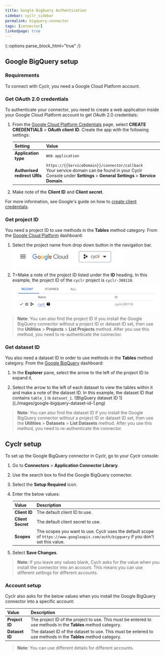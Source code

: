 ```yaml
---
title: Google BigQuery Authentication
sidebar: cyclr_sidebar
permalink: bigquery-connector
tags: [connector]
linkedpage: true
---
```

{::options parse_block_html="true" /}
<section class="card">

## Google BigQuery setup

### Requirements

To connect with Cyclr, you need a Google Cloud Platform account.

### Get OAuth 2.0 credentials

To authenticate your connector, you need to create a web application inside your Google Cloud Platform account to get OAuth 2.0 credentials: 
   
1.  From the [Google Cloud Platform Credentials](https://console.cloud.google.com/apis/credentials) page, select **CREATE CREDENTIALS** > **OAuth client ID**. Create the app with the following settings:

    | Setting                      | Value                                                        |
    | :--------------------------- | :----------------------------------------------------------- |
    | **Application type**         | `Web application`                                            |
    | **Authorised redirect URIs** | `https://{{ServiceDomain}}/connector/callback`<br>Your service domain can be found in your Cyclr Console under **Settings** > **General Settings** > **Service Domain**. |

2.  Make note of the **Client ID** and **Client secret**.
   
For more information, see Google's guide on how to [create client credentials](https://developers.google.com/workspace/guides/create-credentials#oauth-client-id).

### Get project ID

You need a project ID to use methods in the **Tables** method category. From the [Google Cloud Platform](https://console.cloud.google.com/) dashboard:

1. Select the project name from drop down button in the navigation bar.
![BigQuery project ID 1](./images/google-bigquery-project-id-1.png)

2. T=Make a note of the project ID listed under the **ID** heading. In this example, the project ID of the `cyclr` project is `cyclr-389110`.
![BigQuery project ID 2](./images/google-bigquery-project-id-2.png)

> **Note**: You can also find the project ID if you install the Google BigQuery connector without a project ID or dataset ID set, then use the **Utilities** > **Projects** > **List Projects** method. After you use this method, you need to re-authenticate the connector.

### Get dataset ID

You also need a dataset ID in order to use methods in the **Tables** method category. From the [Google BigQuery](https://console.cloud.google.com/bigquery) dashboard:

1. In the **Explorer** pane, select the arrow to the left of the project ID to expand it.
   
2. Select the arrow to the left of each dataset to view the tables within it and make a note of the dataset ID. In this example, the dataset ID that contains `table_1` is `dataset_1`.
![BigQuery dataset ID 1]((./images/google-bigquery-dataset-id-1.png)

>  **Note**: You can also find the dataset ID if you install the Google BigQuery connector without a project ID or dataset ID set, then use the **Utilities** > **Datasets** > **List Datasets** method. After you use this method, you need to re-authenticate the connector.

</section>
<section class="card">

## Cyclr setup

To set up the Google BigQuery connector in Cyclr, go to your Cyclr console:

1. Go to **Connectors** > **Application Connector Library**.

2. Use the search box to find the Google BigQuery connector.

3. Select the **Setup Required** icon.

4. Enter the below values:

    | **Value**         | **Description**                                              |
    | :---------------- | :----------------------------------------------------------- |
    | **Client ID**     | The default client ID to use.                                |
    | **Client Secret** | The default client secret to use.                            |
    | **Scopes**        | The scopes you want to use. Cyclr uses the default scope of `https://www.googleapis.com/auth/bigquery` if you don't set this value. |

5. Select **Save Changes**.

> **Note**: If you leave any values blank, Cyclr asks for the value when you install the connector into an account. This means you can use different settings for different accounts.

### Account setup

Cyclr also asks for the below values when you install the Google BigQuery connector into a specific account:

| **Value**      | **Description**                                              |
| :------------- | :----------------------------------------------------------- |
| **Project ID** | The project ID of the project to use. This must be entered to use methods in the **Tables** method category. |
| **Dataset ID** | The dataset ID of the dataset to use.  This must be entered to use methods in the **Tables** method category. |

> **Note**: You can use different details for different accounts.

</section>
